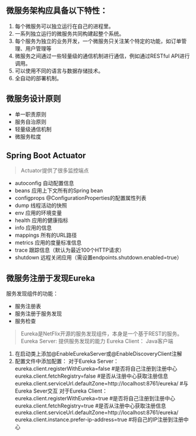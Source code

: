 ## 微服务架构应具备以下特性：
1. 每个微服务可以独立运行在自己的进程里。
2. 一系列独立运行的微服务共同构建起整个系统。
3. 每个服务为独立的业务开发，一个微服务只关注某个特定的功能，如订单管理、用户管理等
4. 微服务之间通过一些轻量级的通信机制进行通信，例如通过RESTful API进行调用。
5. 可以使用不同的语言与数据存储技术。
6. 全自动的部署机制。


## 微服务设计原则
- 单一职责原则
- 服务自治原则
- 轻量级通信机制
- 微服务粒度


## Spring Boot Actuator
>Actuator提供了很多监控端点
- autoconfig    自动配置信息
- beans         应用上下文所有的Spring bean
- configprops   @ConfigurationProperties的配置属性列表
- dump          线程活动的快照
- env           应用的环境变量
- health        应用的健康指标
- info          应用的信息
- mappings      所有的URL路径
- metrics       应用的度量标准信息
- trace         跟踪信息（默认为最近100个HTTP请求）
- shutdown      远程关闭应用（需设置endpoints.shutdown.enabled=true）


## 微服务注册于发现Eureka
服务发现组件的功能：
- 服务注册表
- 服务注册于服务发现
- 服务检查
>Eureka是NetFlix开源的服务发现组件，本身是一个基于REST的服务。
Eureka Server: 提供服务发现的能力
Eureka Client： Java客户端

1. 在启动类上添加@EnableEurekaServer或@EnableDiscoveryClient注解
2. 配置文件中添加配置：
    对于Eureka Server： 
        eureka.client.registerWithEureka=false  #是否将自己注册到注册中心
        eureka.client.fetchRegistry=false       #是否从注册中心获取注册信息
        eureka.client.serviceUrl.defaultZone=http://localhost:8761/eureka/ #与Eureka Sever交互
    对于Eureka Client：
        eureka.client.registerWithEureka=true  #是否将自己注册到注册中心
        eureka.client.fetchRegistry=true       #是否从注册中心获取注册信息
        eureka.client.serviceUrl.defaultZone=http://localhost:8761/eureka/
        eureka.client.instance.prefer-ip-address=true #将自己的IP注册到注册中心